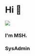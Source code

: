 # Hi 👋

<img align="center" src="https://github.com/msh-8/msh-8/blob/main/images/msh-8_banner_tcp.gif">

### I'm MSH.
### SysAdmin
